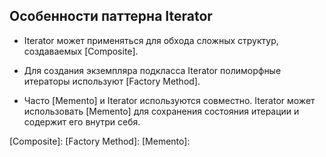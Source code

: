 ## Особенности паттерна Iterator

* Iterator может применяться для обхода сложных структур, создаваемых [Composite].

* Для создания экземпляра подкласса Iterator полиморфные итераторы используют [Factory Method].

* Часто [Memento] и Iterator используются совместно.
Iterator может использовать [Memento] для сохранения состояния итерации и содержит его внутри себя.

[Composite]:
[Factory Method]:
[Memento]: